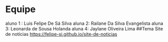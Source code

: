 # Equipe
aluno 1 : Luis Felipe De Sá Silva 
aluna 2: Railane Da Silva Evangelista
aluna 3: Leonarda de Sousa Holanda
aluna 4: Jaylane Oliveira Lima
##Tema 
Site de notícias 
 https://felipe-si.github.io/site-de-noticias
